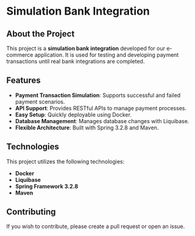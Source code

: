 # Simulation Bank Integration

## About the Project

This project is a **simulation bank integration** developed for our e-commerce application. It is used for testing and developing payment transactions until real bank integrations are completed.

## Features

- **Payment Transaction Simulation**: Supports successful and failed payment scenarios.
- **API Support**: Provides RESTful APIs to manage payment processes.
- **Easy Setup**: Quickly deployable using Docker.
- **Database Management**: Manages database changes with Liquibase.
- **Flexible Architecture**: Built with Spring 3.2.8 and Maven.

## Technologies
This project utilizes the following technologies:

- **Docker**
- **Liquibase**
- **Spring Framework 3.2.8**
- **Maven**

## Contributing

If you wish to contribute, please create a pull request or open an issue.



























